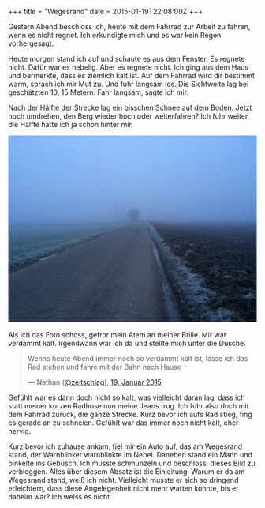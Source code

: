 +++
title = "Wegesrand"
date = 2015-01-19T22:08:00Z
+++

Gestern Abend beschloss ich, heute mit dem Fahrrad zur Arbeit zu fahren, wenn es nicht regnet. Ich erkundigte mich und es war kein Regen vorhergesagt.

<!-- more -->

Heute morgen stand ich auf und schaute es aus dem Fenster. Es regnete nicht. Dafür war es nebelig. Aber es regnete nicht. Ich ging aus dem Haus und bermerkte, dass es ziemlich kalt ist. Auf dem Fahrrad wird dir bestimmt warm, sprach ich mir Mut zu. Und fuhr langsam los. Die Sichtweite lag bei geschätzten 10, 15 Metern. Fahr langsam, sagte ich mir.

Nach der Hälfte der Strecke lag ein bisschen Schnee auf dem Boden. Jetzt noch umdrehen, den Berg wieder hoch oder weiterfahren? Ich fuhr weiter, die Hälfte hatte ich ja schon hinter mir.

![Durch den Nebel sieht man die Kontur eines Baumes](/img/IMG_10.jpg)

Als ich das Foto schoss, gefror mein Atem an meiner Brille. Mir war verdammt kalt. Irgendwann war ich da und stellte mich unter die Dusche.

> Wenns heute Abend immer noch so verdammt kalt ist, lasse ich das Rad stehen und fahre mit der Bahn nach Hause
>
> — Nathan ([@zeitschlag](https://twitter.com/zeitschlag/)), [19. Januar 2015](https://twitter.com/zeitschlag/status/557082854682009600)

Gefühlt war es dann doch nicht so kalt, was vielleicht daran lag, dass ich statt meiner kurzen Radhose nun meine Jeans trug. Ich fuhr also doch mit dem Fahrrad zurück, die ganze Strecke. Kurz bevor ich aufs Rad stieg, fing es gerade an zu schneien. Gefühlt war das immer noch nicht kalt, eher nervig.

Kurz bevor ich zuhause ankam, fiel mir ein Auto auf, das am Wegesrand stand, der Warnblinker warnblinkte im Nebel. Daneben stand ein Mann und pinkelte ins Gebüsch. Ich musste schmunzeln und beschloss, dieses Bild zu verbloggen. Alles über diesem Absatz ist die Einleitung. Warum er da am Wegesrand stand, weiß ich nicht. Vielleicht musste er sich so dringend erleichtern, dass diese Angelegenheit nicht mehr warten konnte, bis er daheim war? Ich weiss es nicht.
